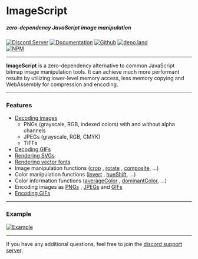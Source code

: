 # ImageScript
##### zero-dependency JavaScript image manipulation
[![Discord Server](https://img.shields.io/discord/691713541262147687.svg?label=Discord&logo=discord&logoColor=ffffff&color=7389D8&labelColor=6A7EC2&style=for-the-badge)](https://discord.gg/8hPrwAH)
[![Documentation](https://img.shields.io/badge/Documentationn-informational?style=for-the-badge)](https://oss-is.dreadful.tech/)
[![Github](https://img.shields.io/badge/Github-Repository-181717?logo=github&style=for-the-badge)](https://github.com/matmen/ImageScript)
[![deno.land](https://img.shields.io/badge/deno.land-181717?logo=deno&style=for-the-badge)](https://deno.land/x/imagescript)  
[![NPM](https://nodei.co/npm/imagescript.png)](https://www.npmjs.com/package/imagescript)

---

**ImageScript** is a zero-dependency alternative to common JavaScript bitmap image manipulation tools.
It can achieve much more performant results by utilizing lower-level memory access, less memory copying and WebAssembly for compression and encoding.

---

### Features
- [Decoding images](https://oss-is.dreadful.tech/classes/_imagescript_._imagescript_-1.image.html#decode)
  - PNGs (grayscale, RGB, indexed colors) with and without alpha channels
  - JPEGs (grayscale, RGB, CMYK)
  - TIFFs
- [Decoding GIFs](https://oss-is.dreadful.tech/classes/_imagescript_._imagescript_-1.gif.html#decode)
- [Rendering SVGs](https://oss-is.dreadful.tech/classes/_imagescript_._imagescript_-1.image.html#rendersvg)
- [Rendering vector fonts](https://oss-is.dreadful.tech/classes/_imagescript_._imagescript_-1.image.html#rendertext)
- Image manipulation
  functions ([crop](https://oss-is.dreadful.tech/classes/_imagescript_._imagescript_-1.image.html#crop)
  , [rotate](https://oss-is.dreadful.tech/classes/_imagescript_._imagescript_-1.image.html#rotate)
  , [composite](https://oss-is.dreadful.tech/classes/_imagescript_._imagescript_-1.image.html#composite), ...)
- Color manipulation
  functions ([invert](https://oss-is.dreadful.tech/classes/_imagescript_._imagescript_-1.image.html#invert)
  , [hueShift](https://oss-is.dreadful.tech/classes/_imagescript_._imagescript_-1.image.html#hueshift), ...)
- Color information
  functions ([averageColor](https://oss-is.dreadful.tech/classes/_imagescript_._imagescript_-1.image.html#averagecolor)
  , [dominantColor](https://oss-is.dreadful.tech/classes/_imagescript_._imagescript_-1.image.html#dominantcolor), ...)
- Encoding images as [PNGs](https://oss-is.dreadful.tech/classes/_imagescript_._imagescript_-1.image.html#encode)
  , [JPEGs](https://oss-is.dreadful.tech/classes/_imagescript_._imagescript_-1.image.html#encodejpeg)
  and [GIFs](https://oss-is.dreadful.tech/classes/_imagescript_.gif.html#encode)
- [Encoding GIFs](https://oss-is.dreadful.tech/classes/_imagescript_._imagescript_-1.gif.html#encode)

---

### Example
[![Example](https://raw.githubusercontent.com/matmen/ImageScript/master/tests/targets/readme.png)](https://github.com/matmen/ImageScript/blob/master/tests/readme.js)

---

If you have any additional questions, feel free to join the [discord support server](https://discord.gg/8hPrwAH).
